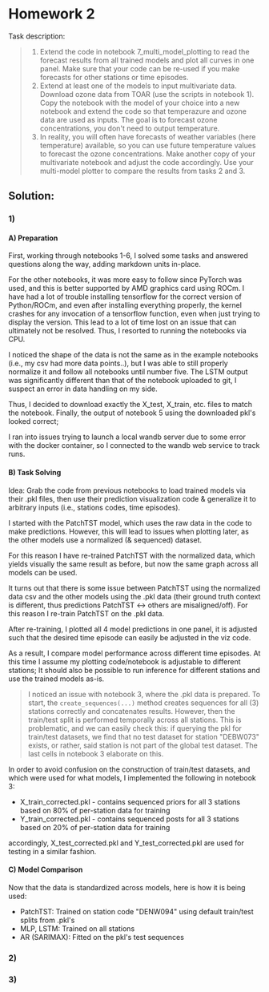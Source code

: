 # Homework 2

Task description:
> 1. Extend the code in notebook 7_multi_model_plotting to read the forecast results from all trained models and plot all curves in one panel. Make sure that your code can be re-used if you make forecasts for other stations or time episodes.
> 2. Extend at least one of the models to input multivariate data. Download ozone data from TOAR (use the scripts in notebook 1). Copy the notebook with the model of your choice into a new notebook and extend the code so that temperazure and ozone data are used as inputs. The goal is to forecast ozone concentrations, you don't need to output temperature.
> 3. In reality, you will often have forecasts of weather variables (here temperature) available, so you can use future temperature values to forecast the ozone concentrations. Make another copy of your multivariate notebook and adjust the code accordingly. Use your multi-model plotter to compare the results from tasks 2 and 3.

## Solution:

### 1)

#### A) Preparation

First, working through notebooks 1-6, I solved some tasks and answered questions along the way, adding markdown units in-place. 

For the other notebooks, it was more easy to follow since PyTorch was used, and this is better supported by AMD graphics card using ROCm. I have had a lot of trouble installing tensorflow for the correct version of Python/ROCm, and even after installing everything properly, the kernel crashes for any invocation of a tensorflow function, even when just trying to display the version. This lead to a lot of time lost on an issue that can ultimately not be resolved. Thus, I resorted to running the notebooks via CPU.

I noticed the shape of the data is not the same as in the example notebooks (i.e., my csv had more data points..), but I was able to still properly normalize it and follow all notebooks until number five. The LSTM output was significantly different than that of the notebook uploaded to git, I suspect an error in data handling on my side.

Thus, I decided to download exactly the X_test, X_train, etc. files to match the notebook. Finally, the output of notebook 5 using the downloaded pkl's looked correct; 

I ran into issues trying to launch a local wandb server due to some error with the docker container, so I connected to the wandb web service to track runs.

#### B) Task Solving

Idea: Grab the code from previous notebooks to load trained models via their .pkl files, then use their prediction visualization code & generalize it to arbitrary inputs (i.e., stations codes, time episodes).

I started with the PatchTST model, which uses the raw data in the code to make predictions. However, this will lead to issues when plotting later, as the other models use a normalized (& sequenced) dataset.

For this reason I have re-trained PatchTST with the normalized data, which yields visually the same result as before, but now the same graph across all models can be used.

It turns out that there is some issue between PatchTST using the normalized data csv and the other models using the .pkl data (their ground truth context is different, thus predictions PatchTST <-> others are misaligned/off). For this reason I re-train PatchTST on the .pkl data.

After re-training, I plotted all 4 model predictions in one panel, it is adjusted such that the desired time episode can easily be adjusted in the viz code.

As a result, I compare model performance across different time episodes. At this time I assume my plotting code/notebook is adjustable to different stations; It should also be possible to run inference for different stations and use the trained models as-is.

> I noticed an issue with notebook 3, where the .pkl data is prepared. To start, the `create_sequences(...)` method creates sequences for all (3) stations correctly and concatenates results. However, then the train/test split is performed temporally across all stations. This is problematic, and we can easily check this: if querying the pkl for train/test datasets, we find that no test dataset for station "DEBW073" exists, or rather, said station is not part of the global test dataset. The last cells in notebook 3 elaborate on this.

In order to avoid confusion on the construction of train/test datasets, and which were used for what models, I implemented the following in notebook 3:
- X_train_corrected.pkl - contains sequenced priors for all 3 stations based on 80% of per-station data for training
- Y_train_corrected.pkl - contains sequenced posts for all 3 stations based on 20% of per-station data for training

accordingly, X_test_corrected.pkl and Y_test_corrected.pkl are used for testing in a similar fashion.

#### C) Model Comparison

Now that the data is standardized across models, here is how it is being used:
- PatchTST: Trained on station code "DENW094" using default train/test splits from .pkl's
- MLP, LSTM: Trained on all stations
- AR (SARIMAX): Fitted on the pkl's test sequences




### 2)

### 3)


